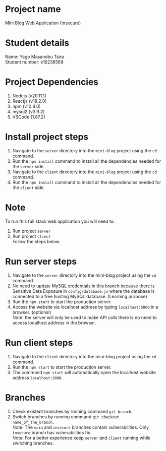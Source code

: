 # Project name

Mini Blog Web Application (Insecure)

# Student details

Name: Yago Masanobu Taira <br />
Student number: x19238568

# Project Dependencies

1. Nodejs (v20.11.1)
2. Reactjs (v18.2.0)
3. npm (v10.4.0)
4. mysql2 (v3.9.2)
5. VSCode (1.87.2)

# Install project steps

1. Navigate to the `server` directory into the `mini-blog` project using the `cd` command.
2. Run the `npm install` command to install all the dependencies needed for the `server` side.
3. Navigate to the `client` directory into the `mini-blog` project using the `cd` command.
4. Run the `npm install` command to install all the dependencies needed for the `client` side.

# Note

To run this full stack web application you will need to:

1. Run project `server`
2. Run project `client` <br />
   Follow the steps below.

# Run server steps

1. Navigate to the `server` directory into the mini-blog project using the `cd` command.
2. No need to update MySQL credentials in this branch because there is Sensitive Data Exposure in `config/database.js` where the database is connected to a free hosting MySQL database. (Learning purpose)
3. Run the `npm start` to start the production server.
4. Access the website via localhost address by typing `localhost:5000` in a browser. (optional) <br />
   Note: the server will only be used to make API calls there is no need to access localhost address in the browser.

# Run client steps

1. Navigate to the `client` directory into the mini-blog project using the `cd` command.
2. Run the `npm start` to start the production server.
3. The command `npm start` will automatically open the localhost website address `localhost:3000`.

# Branches

1. Check existent branches by running command `git branch`.
2. Switch branches by running command `git checkout name_of_the_branch`. <br />
   Note: The `main` and `insecure` branches contain vulnerabilities. Only `insecure` branch has vulnerabilities fix. <br />
   Note: For a better experience keep `server` and `client` running while switching branches.
